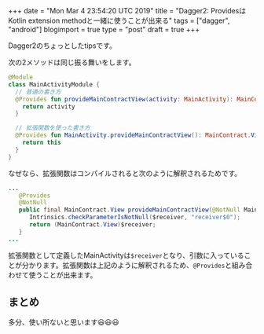 +++
date = "Mon Mar  4 23:54:20 UTC 2019"
title = "Dagger2: ProvidesはKotlin extension methodと一緒に使うことが出来る"
tags = ["dagger", "android"]
blogimport = true
type = "post"
draft = true
+++

Dagger2のちょっとしたtipsです。

次の2メソッドは同じ振る舞いをします。

```kotlin
@Module
class MainActivityModule {
  // 普通の書き方
  @Provides fun provideMainContractView(activity: MainActivity): MainContract.View {
    return activity
  }

  // 拡張関数を使った書き方
  @Provides fun MainActivity.provideMainContractView(): MainContract.View {
    return this
  }
}
```

なぜなら、拡張関数はコンパイルされると次のように解釈されるためです。

```java
...
   @Provides
   @NotNull
   public final MainContract.View provideMainContractView(@NotNull MainActivity $receiver) {
      Intrinsics.checkParameterIsNotNull($receiver, "receiver$0");
      return (MainContract.View)$receiver;
   }
...
```

拡張関数として定義したMainActivityは`$receiver`となり、引数に入っていることが分かります。拡張関数は上記のように解釈されるため、`@Provides`と組み合わせて使うことが出来ます。

## まとめ

多分、使い所ないと思います😃😃😃
